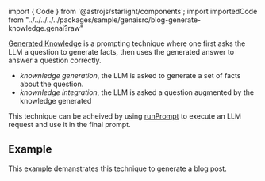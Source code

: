 import { Code } from '@astrojs/starlight/components';
import importedCode from "../../../../../packages/sample/genaisrc/blog-generate-knowledge.genai?raw"

[Generated Knowledge](https://learnprompting.org/docs/intermediate/generated_knowledge)
is a prompting technique where one first asks the LLM a question to generate facts, 
then uses the generated answer to answer a question correctly.

- _knownledge generation_, the LLM is asked to generate a set of facts about the question.
- _knownledge integration_, the LLM is asked a question augmented by the knowledge generated

This technique can be acheived by using [runPrompt](/genaiscript/reference/scripts/inline-prompts)
to execute an LLM request and use it in the final prompt.

## Example

This example demanstrates this technique to generate a blog post.

<Code code={importedCode} wrap={true} lang="js" />